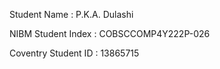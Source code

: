 Student Name : P.K.A. Dulashi

NIBM Student Index : COBSCCOMP4Y222P-026

Coventry Student ID : 13865715